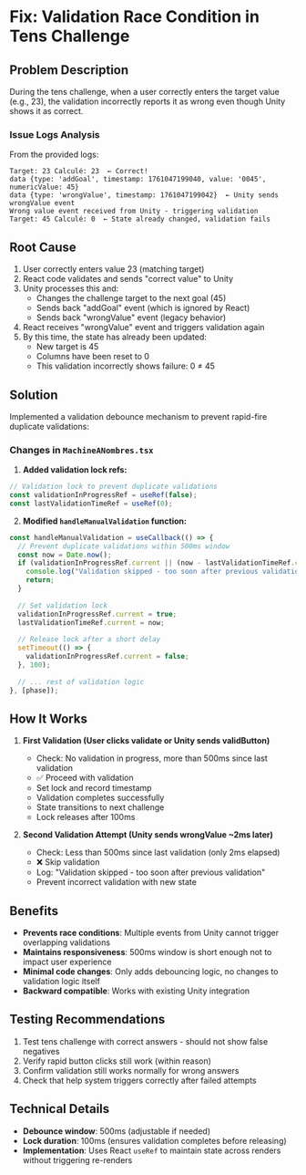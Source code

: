 # Fix: Validation Race Condition in Tens Challenge

## Problem Description

During the tens challenge, when a user correctly enters the target value (e.g., 23), the validation incorrectly reports it as wrong even though Unity shows it as correct.

### Issue Logs Analysis

From the provided logs:
```
Target: 23 Calculé: 23  ← Correct!
data {type: 'addGoal', timestamp: 1761047199040, value: '0045', numericValue: 45}
data {type: 'wrongValue', timestamp: 1761047199042}  ← Unity sends wrongValue event
Wrong value event received from Unity - triggering validation
Target: 45 Calculé: 0  ← State already changed, validation fails
```

## Root Cause

1. User correctly enters value 23 (matching target)
2. React code validates and sends "correct value" to Unity
3. Unity processes this and:
   - Changes the challenge target to the next goal (45)
   - Sends back "addGoal" event (which is ignored by React)
   - Sends back "wrongValue" event (legacy behavior)
4. React receives "wrongValue" event and triggers validation again
5. By this time, the state has already been updated:
   - New target is 45
   - Columns have been reset to 0
   - This validation incorrectly shows failure: 0 ≠ 45

## Solution

Implemented a validation debounce mechanism to prevent rapid-fire duplicate validations:

### Changes in `MachineANombres.tsx`

1. **Added validation lock refs:**
```typescript
// Validation lock to prevent duplicate validations
const validationInProgressRef = useRef(false);
const lastValidationTimeRef = useRef(0);
```

2. **Modified `handleManualValidation` function:**
```typescript
const handleManualValidation = useCallback(() => {
  // Prevent duplicate validations within 500ms window
  const now = Date.now();
  if (validationInProgressRef.current || (now - lastValidationTimeRef.current) < 500) {
    console.log("Validation skipped - too soon after previous validation");
    return;
  }
  
  // Set validation lock
  validationInProgressRef.current = true;
  lastValidationTimeRef.current = now;
  
  // Release lock after a short delay
  setTimeout(() => {
    validationInProgressRef.current = false;
  }, 100);
  
  // ... rest of validation logic
}, [phase]);
```

## How It Works

1. **First Validation (User clicks validate or Unity sends validButton)**
   - Check: No validation in progress, more than 500ms since last validation
   - ✅ Proceed with validation
   - Set lock and record timestamp
   - Validation completes successfully
   - State transitions to next challenge
   - Lock releases after 100ms

2. **Second Validation Attempt (Unity sends wrongValue ~2ms later)**
   - Check: Less than 500ms since last validation (only 2ms elapsed)
   - ❌ Skip validation
   - Log: "Validation skipped - too soon after previous validation"
   - Prevent incorrect validation with new state

## Benefits

- **Prevents race conditions**: Multiple events from Unity cannot trigger overlapping validations
- **Maintains responsiveness**: 500ms window is short enough not to impact user experience
- **Minimal code changes**: Only adds debouncing logic, no changes to validation logic itself
- **Backward compatible**: Works with existing Unity integration

## Testing Recommendations

1. Test tens challenge with correct answers - should not show false negatives
2. Verify rapid button clicks still work (within reason)
3. Confirm validation still works normally for wrong answers
4. Check that help system triggers correctly after failed attempts

## Technical Details

- **Debounce window**: 500ms (adjustable if needed)
- **Lock duration**: 100ms (ensures validation completes before releasing)
- **Implementation**: Uses React `useRef` to maintain state across renders without triggering re-renders
